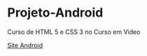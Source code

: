# Projeto-Android
 Curso de HTML 5 e CSS 3 no Curso em Video

<a href="https://devnavarro.github.io/html-css/desafios/d010/android.html" target="_blank"> Site Android </a>

